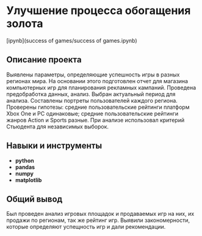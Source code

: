 # Улучшение процесса обогащения золота

[ipynb](success of games/success of games.ipynb)

## Описание проекта

Выявлены параметры, определяющие успешность игры в разных регионах мира. На основании этого подготовлен отчет для магазина компьютерных игр для планирования рекламных кампаний. Проведена предобработка данных, анализ. Выбран актуальный период для анализа. Составлены портреты пользователей каждого региона. Проверены гипотезы: средние пользовательские рейтинги платформ Xbox One и PC одинаковые;
средние пользовательские рейтинги жанров Action и Sports разные. При анализе использовал критерий Стьюдента для независимых выборок.



## Навыки и инструменты

- **python**
- **pandas**
- **numpy**
- **matplotlib**

## 

## Общий вывод

Был проведен анализ игровых площадок и продаваемых игр на них, их продажи по регионам, так же рейтинг игр. Выявили закономерности, которые определяют успещность игр и дали рекомендации.
